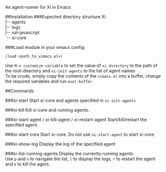 An agent-runner for Xi in Emacs

##Installation
###Expected directory structure
Xi  
|-- agents  
|-- logs  
|-- xal-javascript  
\`-- xi-core  

###Load module
In your emacs config:

    (load <path_to_ximacs.el>)

Use `M-x customize-variable` to set the value of  `xi-directory` to the path of the root-directory and `xi-init-agents` to the list of agent names  
To be crude, simply copy the contents of the `ximacs.el` into a buffer, change the required variables and run `eval-buffer`.

##Commands

###xi-start
Start xi-core and agents specified in `xi-init-agents`

###xi-kill
Kill xi-core and running agents.

###xi-start-agent / xi-kill-agent / xi-restart-agent
Start/kill/restart the specified agent.

###xi-start-core
Start xi-core.
Do not use `xi-start-agent` to start xi-core.

###xi-show-log
Display the log of the specified agent

###xi-list-running-agents
Display the currently running agents.  
Use `p` and `n` to navigate the list, `l` to display the logs, `r` to restart the agent and `k` to kill the agent.





